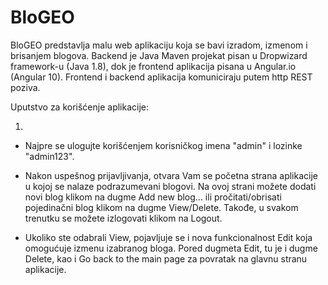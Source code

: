 # BloGEO

BloGEO predstavlja malu web aplikaciju koja se bavi izradom, izmenom i brisanjem blogova.
Backend je Java Maven projekat pisan u Dropwizard framework-u (Java 1.8), dok je frontend aplikacija pisana u Angular.io (Angular 10).
Frontend i backend aplikacija komuniciraju putem http REST poziva.

Uputstvo za korišćenje aplikacije:

1. 


- Najpre se ulogujte korišćenjem korisničkog imena "admin" i lozinke "admin123".

- Nakon uspešnog prijavljivanja, otvara Vam se početna strana aplikacije u kojoj se nalaze podrazumevani blogovi. 
  Na ovoj strani možete dodati novi blog klikom na dugme Add new blog... ili pročitati/obrisati pojedinačni blog klikom na dugme View/Delete.
  Takođe, u svakom trenutku se možete izlogovati klikom na Logout.

- Ukoliko ste odabrali View, pojavljuje se i nova funkcionalnost Edit koja omogućuje izmenu izabranog bloga. 
  Pored dugmeta Edit, tu je i dugme Delete, kao i Go back to the main page za povratak na glavnu stranu aplikacije.
